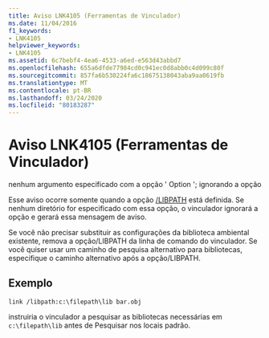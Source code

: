 ```yaml
---
title: Aviso LNK4105 (Ferramentas de Vinculador)
ms.date: 11/04/2016
f1_keywords:
- LNK4105
helpviewer_keywords:
- LNK4105
ms.assetid: 6c7bebf4-4ea6-4533-a6ed-e563d43abbd7
ms.openlocfilehash: 655a6dfde77984cd0c941ec0d8abb0c4d099c80f
ms.sourcegitcommit: 857fa6b530224fa6c18675138043aba9aa0619fb
ms.translationtype: MT
ms.contentlocale: pt-BR
ms.lasthandoff: 03/24/2020
ms.locfileid: "80183287"
---
```

# <a name="linker-tools-warning-lnk4105"></a>Aviso LNK4105 (Ferramentas de Vinculador)

nenhum argumento especificado com a opção ' Option '; ignorando a opção

Esse aviso ocorre somente quando a opção [/LIBPATH](../../build/reference/libpath-additional-libpath.md) está definida. Se nenhum diretório for especificado com essa opção, o vinculador ignorará a opção e gerará essa mensagem de aviso.

Se você não precisar substituir as configurações da biblioteca ambiental existente, remova a opção/LIBPATH da linha de comando do vinculador. Se você quiser usar um caminho de pesquisa alternativo para bibliotecas, especifique o caminho alternativo após a opção/LIBPATH.

## <a name="example"></a>Exemplo

```
link /libpath:c:\filepath\lib bar.obj
```

instruiria o vinculador a pesquisar as bibliotecas necessárias em `c:\filepath\lib` antes de Pesquisar nos locais padrão.
